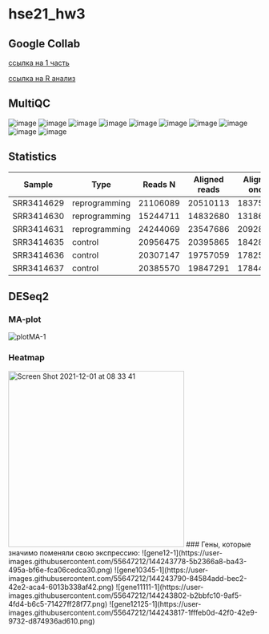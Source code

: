 # hse21_hw3
## Google Collab
[ссылка на 1 часть](https://colab.research.google.com/drive/1WIdlrOHgWDiiOR3yQSLzrB3sJNASLn6N?usp=sharing)

[ссылка на R анализ](https://colab.research.google.com/drive/1du72iSUwkuwGgHeks0FBlEmzgH3DzLAY?usp=sharing)
## MultiQC
![image](https://user-images.githubusercontent.com/55647212/144171524-7f7a64cc-a1ea-4d87-ad66-e132355db81c.png)
![image](https://user-images.githubusercontent.com/55647212/144171624-1fa60142-bd0c-41ba-bdc6-7ee9f5add9ea.png)
![image](https://user-images.githubusercontent.com/55647212/144171722-28f16820-5cb4-4809-b23e-43e7d3b74456.png)
![image](https://user-images.githubusercontent.com/55647212/144171781-1b9122d4-fe2a-4a94-8805-7327f0b239a1.png)
![image](https://user-images.githubusercontent.com/55647212/144171853-e2d2972a-4630-495d-827a-473fe769882c.png)
![image](https://user-images.githubusercontent.com/55647212/144171913-1831bb5f-8a6f-4eba-a7cf-95ae04dbf28a.png)
![image](https://user-images.githubusercontent.com/55647212/144171990-ecab01ff-ddfc-491e-bce9-35e00e85a1e4.png)
![image](https://user-images.githubusercontent.com/55647212/144172060-9bfc84a4-15d7-4bb1-a144-5b4edc90a77d.png)
![image](https://user-images.githubusercontent.com/55647212/144172108-b6504f39-6e68-40fd-bae6-5562161bf890.png)
![image](https://user-images.githubusercontent.com/55647212/144172180-364465f3-a2b8-4588-8d4b-7b2c63e8553b.png)
## Statistics
Sample | Type | Reads N| Aligned reads| Aligned once | Reads per gene
------------ | ------------- | ------------- | ------------- | ------------- | -------------
SRR3414629	| reprogramming	| 21106089	| 20510113 | 18375888 | 16049609
SRR3414630	| reprogramming	| 15244711	| 14832680 | 13186139 | 11465324
SRR3414631	| reprogramming	| 24244069	| 23547686 | 20928945 | 18408851
SRR3414635	| control	| 20956475 | 20395865 | 18428317 | 16275997
SRR3414636	| control	| 20307147 | 19757059 | 17825380 | 15757580
SRR3414637	| control	| 20385570 | 19847291 | 17844858 | 15736978
## DESeq2
### MA-plot
![plotMA-1](https://user-images.githubusercontent.com/55647212/144243687-859138ed-fe97-4c1f-a18f-01fe2d6a7ef9.png)
### Heatmap
<img width="351" alt="Screen Shot 2021-12-01 at 08 33 41" src="https://user-images.githubusercontent.com/55647212/144243725-5a06a6c6-a1a7-4996-9ec0-9697add7d40d.png">
### Гены, которые значимо поменяли свою экспрессию:
![gene12-1](https://user-images.githubusercontent.com/55647212/144243778-5b2366a8-ba43-495a-bf6e-fca06cedca30.png)
![gene10345-1](https://user-images.githubusercontent.com/55647212/144243790-84584add-bec2-42e2-aca4-6013b338af42.png)
![gene11111-1](https://user-images.githubusercontent.com/55647212/144243802-b2bbfc10-9af5-4fd4-b6c5-71427ff28f77.png)
![gene12125-1](https://user-images.githubusercontent.com/55647212/144243817-1fffeb0d-42f0-42e9-9732-d874936ad610.png)









